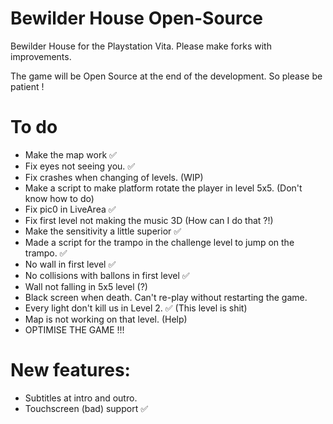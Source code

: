 # Bewilder House Open-Source
Bewilder House for the Playstation Vita.
Please make forks with improvements.

The game will be Open Source at the end of the development. So please be patient !

# To do
- Make the map work ✅
- Fix eyes not seeing you. ✅
- Fix crashes when changing of levels. (WIP)
- Make a script to make platform rotate the player in level 5x5. (Don't know how to do)
- Fix pic0 in LiveArea ✅
- Fix first level not making the music 3D (How can I do that ?!)
- Make the sensitivity a little superior ✅
- Made a script for the trampo in the challenge level to jump on the trampo. ✅
- No wall in first level ✅
- No collisions with ballons in first level ✅
- Wall not falling in 5x5 level (?)
- Black screen when death. Can't re-play without restarting the game.
- Every light don't kill us in Level 2. ✅ (This level is shit)
- Map is not working on that level. (Help)
- OPTIMISE THE GAME !!!

# New features:
- Subtitles at intro and outro.
- Touchscreen (bad) support ✅

